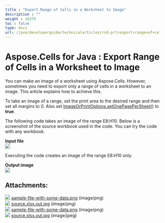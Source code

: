 ```yaml
---
title : "Export Range of Cells in a Worksheet to Image" 
description : "" 
weight : 16375 
toc : false
type: docs
url: /java/developerguide/technicalarticles/rnd-prt/export+range+of+cells+in+a+worksheet+to+image/
---
```


# Aspose.Cells for Java : Export Range of Cells in a Worksheet to Image


You can make an image of a worksheet using Aspose.Cells. However, sometimes you need to export only a range of cells in a worksheet to an image. This article explains how to achieve this.

To take an image of a range, set the print area to the desired range and then set all margins to 0. Also set [ImageOrPrintOptions.setOnePagePerSheet()](https://apireference.aspose.com/java/cells/com.aspose.cells/imageorprintoptions#OnePagePerSheet) to **true**.

The following code takes an image of the range E8:H10. Below is a screenshot of the source workbook used in the code. You can try the code with any workbook.

**Input file**  
![](https://docs2.aspose.com/cells/java/attachments/5276640/5472690.png)

Executing the code creates an image of the range E8:H10 only.

**Output image**  
![](https://docs2.aspose.com/cells/java/attachments/5276640/5472691.jpg)

## Attachments:

![](https://docs2.aspose.com/cells/java/images/icons/bullet_blue.gif) [sample-file-with-some-data.png](https://docs2.aspose.com/cells/java/attachments/5276640/106365340.png) (image/png)  
![](https://docs2.aspose.com/cells/java/images/icons/bullet_blue.gif) [source.xlsx.out.jpg](https://docs2.aspose.com/cells/java/attachments/5276640/106365341.jpg) (image/png)  
![](https://docs2.aspose.com/cells/java/images/icons/bullet_blue.gif) [sample-file-with-some-data.png](https://docs2.aspose.com/cells/java/attachments/5276640/5472690.png) (image/png)  
![](https://docs2.aspose.com/cells/java/images/icons/bullet_blue.gif) [source.xlsx.out.jpg](https://docs2.aspose.com/cells/java/attachments/5276640/5472691.jpg) (image/jpeg)  

